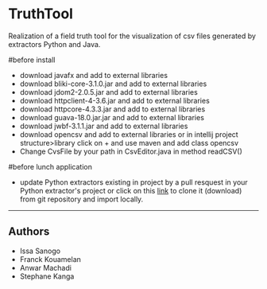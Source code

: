 # TruthTool

Realization of a field truth tool for the visualization of csv files generated by extractors Python and Java.

#before install
* download javafx and add to external libraries
* download bliki-core-3.1.0.jar and add to external libraries
* download jdom2-2.0.5.jar and add to external libraries
* download httpclient-4-3.6.jar and add to external libraries
* download httpcore-4.3.3.jar and add to external libraries
* download guava-18.0.jar.jar and add to external libraries
* download jwbf-3.1.1.jar and add to external libraries
* download opencsv and add to external libraries or in intellij project structure>library click on + and use maven and add class opencsv
* Change CvsFile by your path in CsvEditor.java in method readCSV()
 
 #before lunch application
 * update Python extractors existing in project by a pull resquest in your Python extractor's project or click on this [link](https://github.com/morningxtar/PDL_2021_groupe_9) to clone it (download) from git repository and import locally. 

-------------------------------------------------------------------------------------------------
## Authors

* Issa Sanogo
* Franck Kouamelan
* Anwar Machadi
* Stephane Kanga
